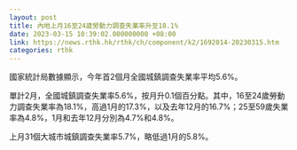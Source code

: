 ```yaml
---
layout: post
title: 內地上月16至24歲勞動力調查失業率升至18.1%
date: 2023-03-15 10:39:02.000000000 +08:00
link: https://news.rthk.hk/rthk/ch/component/k2/1692014-20230315.htm
categories: rthk
---
```


國家統計局數據顯示，今年首2個月全國城鎮調查失業率平均5.6%。

單計2月，全國城鎮調查失業率5.6%，按月升0.1個百分點。其中，16至24歲勞動力調查失業率為18.1%，高過1月的17.3%，以及去年12月的16.7%；25至59歲失業率為4.8%，1月和去年12月分別為4.7%和4.8%。

上月31個大城市城鎮調查失業率5.7%，略低過1月的5.8%。
